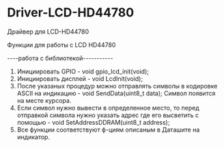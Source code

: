 # Driver-LCD-HD44780
Драйвер для LCD-HD44780

Функции для работы с LCD HD44780

----работа с библиотекой-----------
1. Инициировать GPIO - void gpio_lcd_init(void);
2. Инициировать дисплей - void LcdInit(void);
3. После указаных процедур можно отправлять символы в кодировке ASCII на индикацию - void SendData(uint8_t data);
	Символ появится на месте курсора.
4. Если символ нужно вывести в определенное место, то перед отправкой символа нужно указать адрес где его высветить с помощью - void SetAddressDDRAM(uint8_t address);
5. Все функции соответствуют ф-циям описаным в Даташите на индикатор.
